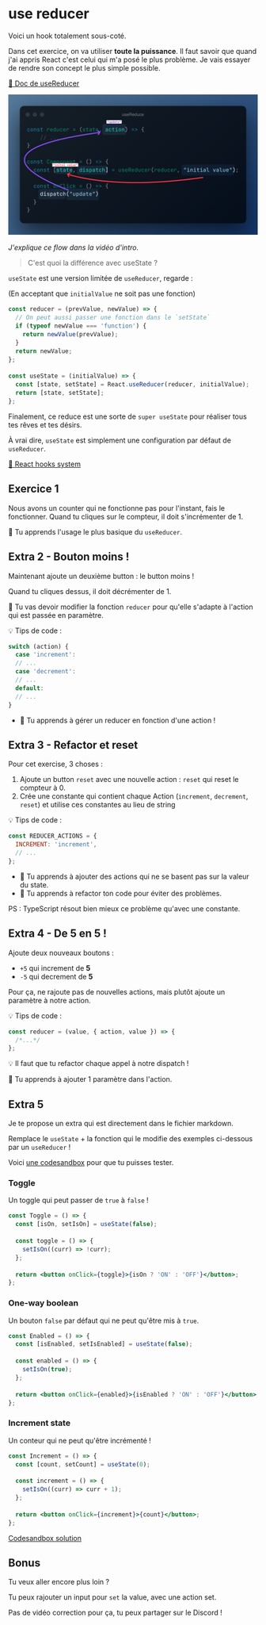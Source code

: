# use reducer

Voici un hook totalement sous-coté.

Dans cet exercice, on va utiliser **toute la puissance**. Il faut savoir que quand
j'ai appris React c'est celui qui m'a posé le plus problème. Je vais essayer
de rendre son concept le plus simple possible.

[📖 Doc de useReducer](https://beta.reactjs.org/apis/usereducer)

![use reduce flow](../../../public/assets/use-reduce-flow.png)

_J'explique ce flow dans la vidéo d'intro._

> C'est quoi la différence avec useState ?

`useState` est une version limitée de `useReducer`, regarde :

(En acceptant que `initialValue` ne soit pas une fonction)

```js
const reducer = (prevValue, newValue) => {
  // On peut aussi passer une fonction dans le `setState`
  if (typeof newValue === 'function') {
    return newValue(prevValue);
  }
  return newValue;
};

const useState = (initialValue) => {
  const [state, setState] = React.useReducer(reducer, initialValue);
  return [state, setState];
};
```

Finalement, ce reduce est une sorte de `super useState` pour
réaliser tous tes rêves et tes désirs.

À vrai dire, `useState` est simplement une configuration par défaut de `useReducer`.

[📖 React hooks system](https://the-guild.dev/blog/react-hooks-system)

## Exercice 1

Nous avons un counter qui ne fonctionne pas pour l'instant, fais
le fonctionner.
Quand tu cliques sur le compteur, il doit s'incrémenter de 1.

💌 Tu apprends l'usage le plus basique du `useReducer`.

## Extra 2 - Bouton moins !

Maintenant ajoute un deuxième button : le button moins !

Quand tu cliques dessus, il doit décrémenter de 1.

🦁 Tu vas devoir modifier la fonction `reducer` pour qu'elle
s'adapte à l'action qui est passée en paramètre.

💡 Tips de code :

```js
switch (action) {
  case 'increment':
  // ...
  case 'decrement':
  // ...
  default:
  // ...
}
```

- 💌 Tu apprends à gérer un reducer en fonction d'une action !

## Extra 3 - Refactor et reset

Pour cet exercise, 3 choses :

1. Ajoute un button `reset` avec une nouvelle action : `reset` qui reset le compteur à 0.
2. Crée une constante qui contient chaque Action (`increment`, `decrement`, `reset`)
   et utilise ces constantes au lieu de string

💡 Tips de code :

```js
const REDUCER_ACTIONS = {
  INCREMENT: 'increment',
  // ...
};
```

- 💌 Tu apprends à ajouter des actions qui ne se basent pas sur la valeur du state.
- 💌 Tu apprends à refactor ton code pour éviter des problèmes.

PS : TypeScript résout bien mieux ce problème qu'avec une constante.

## Extra 4 - De 5 en 5 !

Ajoute deux nouveaux boutons :

- `+5` qui increment de **5**
- `-5` qui decrement de **5**

Pour ça, ne rajoute pas de nouvelles actions, mais plutôt ajoute
un paramètre à notre action.

💡 Tips de code :

```js
const reducer = (value, { action, value }) => {
  /*...*/
};
```

💡 Il faut que tu refactor chaque appel à notre dispatch !

💌 Tu apprends à ajouter 1 paramètre dans l'action.

## Extra 5

Je te propose un extra qui est directement dans le fichier markdown.

Remplace le `useState` + la fonction qui le modifie des exemples ci-dessous
par un `useReducer` !

Voici [une codesandbox](https://codesandbox.io/s/use-reducer-extra-5-exercise-hqgxgb)
pour que tu puisses tester.

### Toggle

Un toggle qui peut passer de `true` à `false` !

```jsx
const Toggle = () => {
  const [isOn, setIsOn] = useState(false);

  const toggle = () => {
    setIsOn((curr) => !curr);
  };

  return <button onClick={toggle}>{isOn ? 'ON' : 'OFF'}</button>;
};
```

### One-way boolean

Un bouton `false` par défaut qui ne peut qu'être mis à `true`.

```jsx
const Enabled = () => {
  const [isEnabled, setIsEnabled] = useState(false);

  const enabled = () => {
    setIsOn(true);
  };

  return <button onClick={enabled}>{isEnabled ? 'ON' : 'OFF'}</button>;
};
```

### Increment state

Un conteur qui ne peut qu'être incrémenté !

```jsx
const Increment = () => {
  const [count, setCount] = useState(0);

  const increment = () => {
    setIsOn((curr) => curr + 1);
  };

  return <button onClick={increment}>{count}</button>;
};
```

[Codesandbox solution](https://codesandbox.io/s/use-reducer-extra-5-solution-f94p5k)

## Bonus

Tu veux aller encore plus loin ?

Tu peux rajouter un input pour `set` la value, avec une action set.

Pas de vidéo correction pour ça, tu peux partager sur le Discord !
